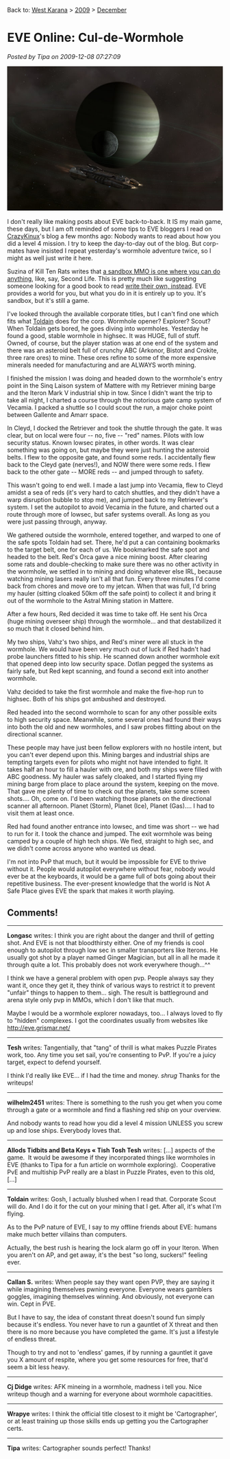 Back to: [West Karana](/posts/westkarana.md) > [2009](/posts/2009/westkarana.md) > [December](./westkarana.md)
# EVE Online: Cul-de-Wormhole

*Posted by Tipa on 2009-12-08 07:27:09*

![Ringed planet, moon and Retriever](../../../uploads/2009/12/ExeFile-2009-12-06-21-29-39-48.jpg "Ringed planet, moon and Retriever")

I don't really like making posts about EVE back-to-back. It IS my main game, these days, but I am oft reminded of some tips to EVE bloggers I read on [CrazyKinux](http://www.crazykinux.com/)'s blog a few months ago: Nobody wants to read about how you did a level 4 mission. I try to keep the day-to-day out of the blog. But corp-mates have insisted I repeat yesterday's wormhole adventure twice, so I might as well just write it here.

Suzina of Kill Ten Rats writes that [a sandbox MMO is one where you can do anything](http://www.killtenrats.com/2009/12/06/the-ultimate-sandbox-mmo/), like, say, Second Life. This is pretty much like suggesting someone looking for a good book to read [write their own, instead](http://www.nanowrimo.org/). EVE provides a world for you, but what you do in it is entirely up to you. It's sandbox, but it's still a game.

I've looked through the available corporate titles, but I can't find one which fits what [Toldain](http://toldaintalks.blogspot.com/) does for the corp. Wormhole opener? Explorer? Scout? When Toldain gets bored, he goes diving into wormholes. Yesterday he found a good, stable wormhole in highsec. It was HUGE, full of stuff. Owned, of course, but the player station was at one end of the system and there was an asteroid belt full of crunchy ABC (Arkonor, Bistot and Crokite, three rare ores) to mine. These ores refine to some of the more expensive minerals needed for manufacturing and are ALWAYS worth mining.

I finished the mission I was doing and headed down to the wormhole's entry point in the Sinq Laison system of Mattere with my Retriever mining barge and the Iteron Mark V industrial ship in tow. Since I didn't want the trip to take all night, I charted a course through the notorious gate camp system of Vecamia. I packed a shuttle so I could scout the run, a major choke point between Gallente and Amarr space.

In Cleyd, I docked the Retriever and took the shuttle through the gate. It was clear, but on local were four -- no, five -- "red" names. Pilots with low security status. Known lowsec pirates, in other words. It was clear something was going on, but maybe they were just hunting the asteroid belts. I flew to the opposite gate, and found some reds. I accidentally flew back to the Cleyd gate (nerves!), and NOW there were some reds. I flew back to the other gate -- MORE reds -- and jumped through to safety.

This wasn't going to end well. I made a last jump into Vecamia, flew to Cleyd amidst a sea of reds (it's very hard to catch shuttles, and they didn't have a warp disruption bubble to stop me), and jumped back to my Retriever's system. I set the autopilot to avoid Vecamia in the future, and charted out a route through more of lowsec, but safer systems overall. As long as you were just passing through, anyway.

We gathered outside the wormhole, entered together, and warped to one of the safe spots Toldain had set. There, he'd put a can containing bookmarks to the target belt, one for each of us. We bookmarked the safe spot and headed to the belt. Red's Orca gave a nice mining boost. After clearing some rats and double-checking to make sure there was no other activity in the wormhole, we settled in to mining and doing whatever else IRL, because watching mining lasers really isn't all that fun. Every three minutes I'd come back from chores and move ore to my jetcan. When that was full, I'd bring my hauler (sitting cloaked 50km off the safe point) to collect it and bring it out of the wormhole to the Astral Mining station in Mattere.

After a few hours, Red decided it was time to take off. He sent his Orca (huge mining overseer ship) through the wormhole... and that destabilized it so much that it closed behind him.

My two ships, Vahz's two ships, and Red's miner were all stuck in the wormhole. We would have been very much out of luck if Red hadn't had probe launchers fitted to his ship. He scanned down another wormhole exit that opened deep into low security space. Dotlan pegged the systems as fairly safe, but Red kept scanning, and found a second exit into another wormhole.

Vahz decided to take the first wormhole and make the five-hop run to highsec. Both of his ships got ambushed and destroyed.

Red headed into the second wormhole to scan for any other possible exits to high security space. Meanwhile, some several ones had found their ways into both the old and new wormholes, and I saw probes flitting about on the directional scanner.

These people may have just been fellow explorers with no hostile intent, but you can't ever depend upon this. Mining barges and industrial ships are tempting targets even for pilots who might not have intended to fight. It takes half an hour to fill a hauler with ore, and both my ships were filled with ABC goodness. My hauler was safely cloaked, and I started flying my mining barge from place to place around the system, keeping on the move. That gave me plenty of time to check out the planets, take some screen shots.... Oh, come on. I'd been watching those planets on the directional scanner all afternoon. Planet (Storm), Planet (Ice), Planet (Gas).... I had to visit them at least once.

Red had found another entrance into lowsec, and time was short -- we had to run for it. I took the chance and jumped. The exit wormhole was being camped by a couple of high tech ships. We fled, straight to high sec, and we didn't come across anyone who wanted us dead.

I'm not into PvP that much, but it would be impossible for EVE to thrive without it. People would autopilot everywhere without fear, nobody would ever be at the keyboards, it would be a game full of bots going about their repetitive business. The ever-present knowledge that the world is Not A Safe Place gives EVE the spark that makes it worth playing.

## Comments!

---

**Longasc** writes: I think you are right about the danger and thrill of getting shot. And EVE is not that bloodthirsty either. One of my friends is cool enough to autopilot through low sec in smaller transporters like Iterons. He usually got shot by a player named Ginger Magician, but all in all he made it through quite a lot. This probably does not work everywhere though...^^

I think we have a general problem with open pvp. People always say they want it, once they get it, they think of various ways to restrict it to prevent "unfair" things to happen to them... sigh. The result is battleground and arena style only pvp in MMOs, which I don't like that much.

Maybe I would be a wormhole explorer nowadays, too... I always loved to fly to "hidden" complexes. I got the coordinates usually from websites like http://eve.grismar.net/

---

**Tesh** writes: Tangentially, that "tang" of thrill is what makes Puzzle Pirates work, too. Any time you set sail, you're consenting to PvP. If you're a juicy target, expect to defend yourself.

I think I'd really like EVE... if I had the time and money. *shrug* Thanks for the writeups!

---

**wilhelm2451** writes: There is something to the rush you get when you come through a gate or a wormhole and find a flashing red ship on your overview.

And nobody wants to read how you did a level 4 mission UNLESS you screw up and lose ships. Everybody loves that.

---

**Allods Tidbits and Beta Keys &laquo; Tish Tosh Tesh** writes: [...] aspects of the game.  It would be awesome if they incorporated things like wormholes in EVE (thanks to Tipa for a fun article on wormhole exploring).  Cooperative PvE and multiship PvP really are a blast in Puzzle Pirates, even to this old, [...]

---

**Toldain** writes: Gosh, I actually blushed when I read that. Corporate Scout will do. And I do it for the cut on your mining that I get. After all, it's what I'm flying.

As to the PvP nature of EVE, I say to my offline friends about EVE: humans make much better villains than computers.

Actually, the best rush is hearing the lock alarm go off in your Iteron. When you aren't on AP, and get away, it's the best "so long, suckers!" feeling ever.

---

**Callan S.** writes: When people say they want open PVP, they are saying it while imagining themselves pwning everyone. Everyone wears gamblers goggles, imagining themselves winning. And obviously, not everyone can win. Cept in PVE.

But I have to say, the idea of constant threat doesn't sound fun simply because it's endless. You never have to run a gauntlet of X threat and then there is no more because you have completed the game. It's just a lifestyle of endless threat.

Though to try and not to 'endless' games, if by running a gauntlet it gave you X amount of respite, where you get some resources for free, that'd seem a bit less heavy.

---

**Cj Didge** writes: AFK mineing in a wormhole, madness i tell you. Nice writeup though and a warning for everyone about wormhole capacitities.

---

**Wrapye** writes: I think the official title closest to it might be 'Cartographer', or at least training up those skills ends up getting you the Cartographer certs.

---

**Tipa** writes: Cartographer sounds perfect! Thanks!

